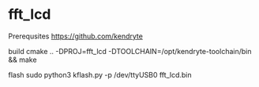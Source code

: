 # fft_lcd

Prerequsites
https://github.com/kendryte

build
cmake .. -DPROJ=fft_lcd -DTOOLCHAIN=/opt/kendryte-toolchain/bin && make
 
flash
sudo python3 kflash.py -p /dev/ttyUSB0 fft_lcd.bin

